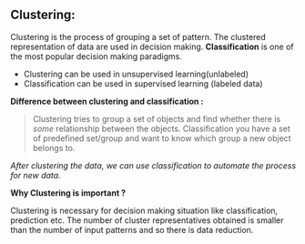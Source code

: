 **Clustering:**
--
Clustering is the process of grouping a set of pattern. The clustered representation of data are used in decision making. **Classification** is one of the most popular decision making paradigms. 

* Clustering can be used in unsupervised learning(unlabeled)
* Classification can be used in supervised learning (labeled data) 

**Difference between clustering and classification :**
>Clustering tries to group a set of objects and find whether there is _some_ relationship between the objects. 
>Classification you have a set of predefined set/group and want to know which group a new object belongs to.

*After clustering the data, we can use classification to automate the process for new data.* 

**Why Clustering is important ?**

Clustering is necessary for decision making situation like classification, prediction etc. The number of cluster representatives obtained is smaller than the number of input patterns and so there is data reduction.



